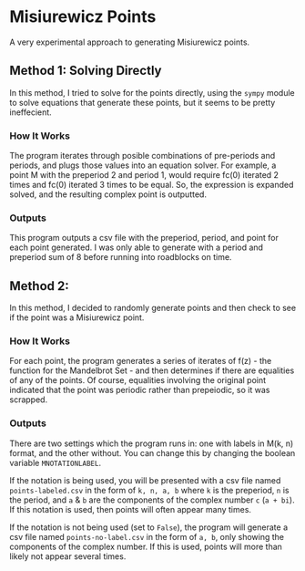 # Misiurewicz Points
A very experimental approach to generating Misiurewicz points. 

## Method 1: Solving Directly
In this method, I tried to solve for the points directly, using the `sympy` module to solve equations that generate these points, but it seems to be pretty ineffecient.

### How It Works 
The program iterates through posible combinations of pre-periods and periods, and plugs those values into an equation solver. For example, a point M with the preperiod 2 and period 1, would require fc(0) iterated 2 times and fc(0) iterated 3 times to be equal. So, the expression is expanded solved, and the resulting complex point is outputted.

### Outputs
This program outputs a csv file with the preperiod, period, and point for each point generated. I was only able to generate with a period and preperiod sum of 8 before running into roadblocks on time.

## Method 2: 
In this method, I decided to randomly generate points and then check to see if the point was a Misiurewicz point. 

### How It Works
For each point, the program generates a series of iterates of f(z) - the function for the Mandelbrot Set - and then determines if there are equalities of any of the points. Of course, equalities involving the original point indicated that the point was periodic rather than prepeiodic, so it was scrapped. 

### Outputs
There are two settings which the program runs in: one with labels in M(k, n) format, and the other without. You can change this by changing the boolean variable `MNOTATIONLABEL`.

If the notation is being used, you will be presented with a csv file named `points-labeled.csv` in the form of `k, n, a, b` where `k` is the preperiod, `n` is the period, and `a` & `b` are the components of the complex number `c` (`a + bi`). If this notation is used, then points will often appear many times.

If the notation is not being used (set to `False`), the program will generate a csv file named `points-no-label.csv` in the form of `a, b`, only showing the components of the complex number. If this is used, points will more than likely not appear several times.